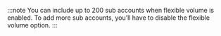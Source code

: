 :::note
You can include up to 200 sub accounts when flexible volume is enabled.
To add more sub accounts, you’ll have to disable the flexible volume option.
:::